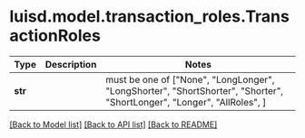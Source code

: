 # luisd.model.transaction_roles.TransactionRoles

Type | Description | Notes
------------- | ------------- | -------------
**str** |  |  must be one of ["None", "LongLonger", "LongShorter", "ShortShorter", "Shorter", "ShortLonger", "Longer", "AllRoles", ]

[[Back to Model list]](../../README.md#documentation-for-models) [[Back to API list]](../../README.md#documentation-for-api-endpoints) [[Back to README]](../../README.md)

